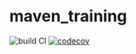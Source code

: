 # maven_training
![build CI](https://github.com/ahmedglas/maven_training/actions/workflows/build.yml/badge.svg)
[![codecov](https://codecov.io/gh/ahmedglas/maven_training/branch/main/graph/badge.svg?token=3IBSWVHE5R)](https://codecov.io/gh/ahmedglas/maven_training)
